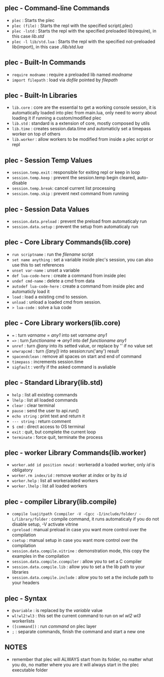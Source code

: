 ## plec - Command-line Commands

- `plec` : Starts the plec
- `plec (file)` : Starts the repl with the specified script(.plec)
- `plec -lstd` : Starts the repl with the specified preloaded lib(require), in this case _lib.std_
- `plec -l lib/std.lua` : Starts the repl with the specified not-preloaded lib(import), in this case _./lib/std.lua_

## plec - Built-In Commands

- `require modname` : require a preloaded lib named _modname_
- `import filepath` : load via _dofile_ pointed by _filepath_

## plec - Built-In Libraries

- `lib.core` : core are the essential to get a working console session, it is automatically loaded into plec from main.lua, only need to worry about loading it if running a custom/modified plec
- `lib.std` : standard is a extension of core, mostly composed by utils
- `lib.time` : creates session.data.time and automaticly set a timepass worker on top of others
- `lib.worker` : allow workers to be modified from inside a plec script or repl

## plec - Session Temp Values

- `session.temp.exit` : responsible for exiting repl or keep in loop
- `session.temp.keep` : prevent the session.temp begin cleared, auto-disable
- `session.temp.break`: cancel current list processing
- `session.temp.skip` : prevent next command from running

## plec - Session Data Values

- `session.data.preload` : prevent the preload from automaticaly run
- `session.data.setup` : prevent the setup from automaticaly run

## plec - Core Library Commands(lib.core)

- `run scriptname` : run the _filename_ script
- `set name anything` : set a variable inside plec's session, you can also use this to set references
- `unset var-name` : unset a variable
- `def lua-code-here` : create a command from inside plec
- `undef cmd-name` : delete a cmd from data
- `autodef lua-code-here` : create a command from inside plec and automaticly load it
- `load` : load a existing cmd to session.
- `unload` : unload a loaded cmd from session.
- `> lua-code` : solve a lua code

## plec - Core Library workers(lib.core)

- `=` : turn _varname_ = _any1_ into set _varname_ _any1_
- `=>` : turn _functioname_ => _any1_ into def _functioname_ _any1_
- `unref` : turn _@any_ into its setted value, or replace by '' if no value set
- `unwrapcmd` : turn _([any])_ into session:run('any') result
- `spacendclean` : remove all spaces on start and end of command
- `timepass` : increments session.time
- `sigfault` : verify if the asked command is avaliable

## plec - Standard Library(lib.std)

- `help` : list all existing commands
- `lhelp` : list all loaded commands
- `clear` : clear terminal
- `pause` : send the user to api.run()
- `echo string` : print text and return it
- `--- string` : return comment
- `$ cmd` : direct access to OS terminal
- `exit` : quit, but complete the current loop
- `terminate` : force quit, terminate the process

## plec - worker Library Commands(lib.worker)

- `worker.add id position newid` : workeradd a loaded worker, only _id_ is obligatory
- `worker.rm index/id` : remove worker at _index_ or by its _id_
- `worker.help` : list all workeradded workers
- `worker.lhelp` : list all loaded workers

## plec - compiler Library(lib.compile)

- `compile luajitpath Ccompiler -V -Cgcc -I/include/folder/ -L/library/folder` : compile command, it runs automaticaly if you do not disable setup, -V activate vitrine
- `cpreload` : manual preload in case you want more control over the compilation
- `csetup` : manual setup in case you want more control over the compilation
- `session.data.compile.vitrine` : demonstration mode, this copy the examples in the compilation
- `session.data.compile.ccompiler` : allow you to set a C compiler
- `session.data.compile.lib` : allow you to set a the lib path to your libraries
- `session.data.compile.include` : allow you to set a the include path to your headers

## plec - Syntax

- `@variable` : is replaced by the _variable_ value
- `wl!wl2!wl3` : this set the current command to run on _wl_ _wl2_ _wl3_ workerlists
- `([command])` : run _command_ on plec layer
- `;` : separate commands, finish the command and start a new one

## NOTES

- remember that plec will ALWAYS start from its folder, no matter what you do, no matter where you are it will always start in the plec executable folder